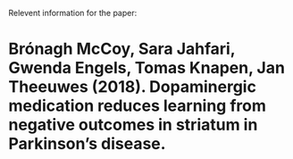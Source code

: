 Relevent information for the paper:

# Brónagh McCoy, Sara Jahfari, Gwenda Engels, Tomas Knapen, Jan Theeuwes (2018). Dopaminergic medication reduces learning from negative outcomes in striatum in Parkinson’s disease.
